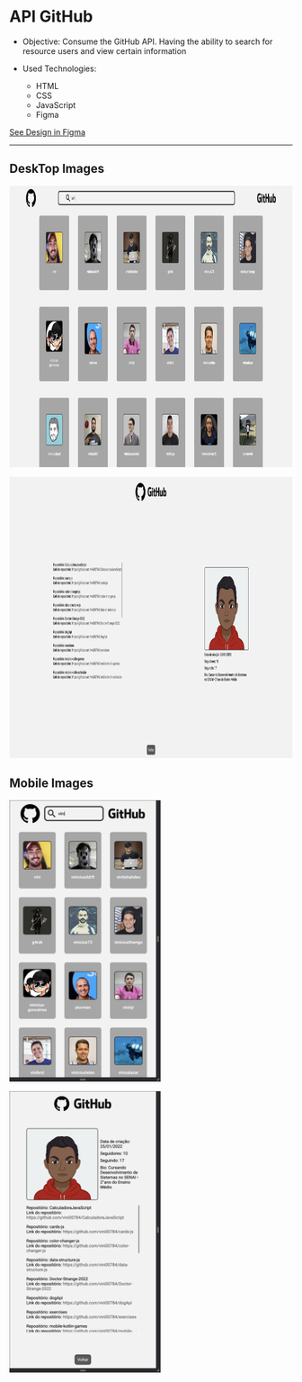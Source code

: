 # API GitHub

* Objective: Consume the GitHub API. Having the ability to search for resource users and view certain information

* Used Technologies:
    
    * HTML
    * CSS
    * JavaScript
    * Figma

<a href="https://www.figma.com/file/4msQJfpFATcfBRAHq5IScI/GitHub-Rest-API?node-id=0%3A1">See Design in Figma</a>

---

## DeskTop Images

<img src="./assets/images/readme-imgs/desktop1.png" height="500px"></img>

<img src="./assets/images/readme-imgs/desktop2.png" height="500px"></img>

## Mobile Images

<img src="./assets/images/readme-imgs/mobile1.png" height="500px"></img>

<img src="./assets/images/readme-imgs/mobile2.png" height="500px"></img>

